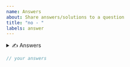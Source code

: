 ```yaml
---
name: Answers
about: Share answers/solutions to a question
title: "no - "
labels: answer
---
```


<details>
<summary>✍️ Answers</summary>

Name your title starting with the question no you are trying to answer.

For example:
`12 - my one-line solution`

</details>

```ts
// your answers
```

<!--Some idea or thoughts about how to solve this problem-->
